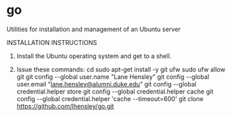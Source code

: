 # go
Utilities for installation and management of an Ubuntu server

INSTALLATION INSTRUCTIONS

1.	Install the Ubuntu operating system and get to a shell.

2.	Issue these commands:
cd
sudo apt-get install -y git ufw
sudo ufw allow git
git config --global user.name "Lane Hensley"
git config --global user.email "lane.hensley@alumni.duke.edu"
git config --global credential.helper store
git config --global credential.helper cache
git config --global credential.helper 'cache --timeout=600'
git clone https://github.com/lhensley/go.git
